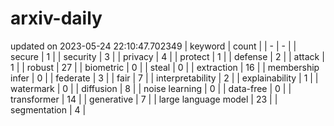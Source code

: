 # arxiv-daily
updated on 2023-05-24 22:10:47.702349
| keyword | count |
| - | - |
| secure | 1 |
| security | 3 |
| privacy | 4 |
| protect | 1 |
| defense | 2 |
| attack | 1 |
| robust | 27 |
| biometric | 0 |
| steal | 0 |
| extraction | 16 |
| membership infer | 0 |
| federate | 3 |
| fair | 7 |
| interpretability | 2 |
| explainability | 1 |
| watermark | 0 |
| diffusion | 8 |
| noise learning | 0 |
| data-free | 0 |
| transformer | 14 |
| generative | 7 |
| large language model | 23 |
| segmentation | 4 |

